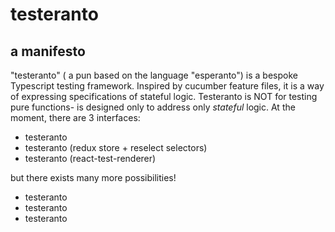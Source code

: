 # testeranto
## a manifesto

"testeranto" ( a pun based on the language "esperanto") is a bespoke Typescript testing framework. Inspired by cucumber feature files, it is a way of expressing specifications of stateful logic. Testeranto is NOT for testing pure functions- is designed only to address only _stateful_ logic. At the moment, there are 3 interfaces:

- testeranto<redux>
- testeranto<redux-toolkit> (redux store + reselect selectors)
- testeranto<react> (react-test-renderer)

but there exists many more possibilities!

- testeranto<http>
- testeranto<web3>
- testeranto<YOUR DB HERE>

